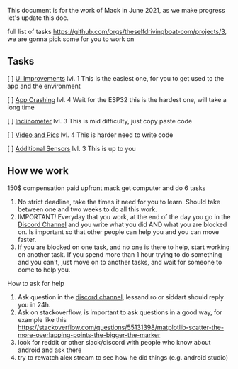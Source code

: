 This document is for the work of Mack in June 2021, as we make progress let's update this doc.

full list of tasks https://github.com/orgs/theselfdrivingboat-com/projects/3, we are gonna pick some for you to work on

## Tasks

[ ] [UI Improvements](https://github.com/theselfdrivingboat-com/BoatController/issues/2)  lvl. 1
This is the easiest one, for you to get used to the app and the environment

[ ] [App Crashing](https://github.com/theselfdrivingboat-com/BoatController/issues/7) lvl. 4
Wait for the ESP32 this is the hardest one, will take a long time

[ ] [Inclinometer](https://github.com/theselfdrivingboat-com/BoatController/issues/4) lvl. 3
This is mid difficulty, just copy paste code

[ ] [Video and Pics](https://github.com/theselfdrivingboat-com/BoatController/issues/5) lvl. 4
This is harder need to write code

[ ] [Additional Sensors](https://github.com/theselfdrivingboat-com/BoatController/issues/6) lvl. 3
This is up to you

## How we work

150$ compensation paid upfront
mack get computer and do 6 tasks

1. No strict deadline, take the times it need for you to learn. Should take between one and two weeks to do all this work.
2. IMPORTANT! Everyday that you work, at the end of the day you go in the [Discord Channel](https://discord.com/channels/815011042022522921/849440708834230303) and you write what you did AND what you are blocked on. Is important so that other people can help you and you can move faster.
3. If you are blocked on one task, and no one is there to help, start working on another task.  If you spend more than 1 hour trying to do something and you can't, just move on to another tasks, and wait for someone to come to help you.

How to ask for help
1. Ask question in the [discord channel](https://discord.com/channels/815011042022522921/849440708834230303), lessand.ro or siddart should reply you in 24h.
2. Ask on stackoverflow, is important to ask questions in a good way, for example like this https://stackoverflow.com/questions/55131398/matplotlib-scatter-the-more-overlapping-points-the-bigger-the-marker
3. look for reddit or other slack/discord with people who know about android and ask there
4. try to rewatch alex stream to see how he did things (e.g. android studio)




